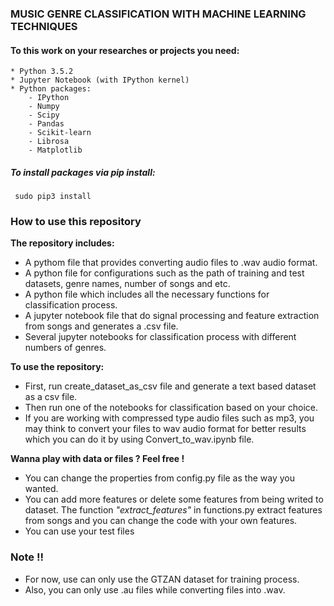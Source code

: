 ### MUSIC GENRE CLASSIFICATION WITH MACHINE LEARNING TECHNIQUES	

#### To this work on your researches or projects you need:
	* Python 3.5.2
	* Jupyter Notebook (with IPython kernel)
	* Python packages:
		- IPython
		- Numpy
		- Scipy
		- Pandas
		- Scikit-learn
		- Librosa
		- Matplotlib 
##### To install packages via pip install:
``` sudo pip3 install```

### How to use this repository 
**The repository includes:**
* A pythom file that provides converting audio files to .wav audio format.
* A python file for configurations such as the path of training and test datasets, genre names, number of songs and etc.
* A python file which includes all the necessary functions for classification process.
* A jupyter notebook file that do signal processing and feature extraction from songs and generates a .csv file.
* Several jupyter notebooks for classification process with different numbers of genres.

**To use the repository:**
* First, run create_dataset_as_csv file and generate a text based dataset as a csv file.
* Then run one of the notebooks for classification based on your choice.
* If you are working with compressed type audio files such as mp3, you may think to convert your files to wav audio format for
 better results which you can do it by using Convert_to_wav.ipynb file.

**Wanna play with data or files ? Feel free !**
* You can change the properties from config.py file as the way you wanted.
* You can add more features or delete some features from being writed to dataset. The function _"extract_features"_ in functions.py
 extract features from songs and you can change the code with your own features.
* You can use your test files

### Note !!

* For now, use can only use the GTZAN dataset for training process.
* Also, you can only use .au files while converting files into .wav.




